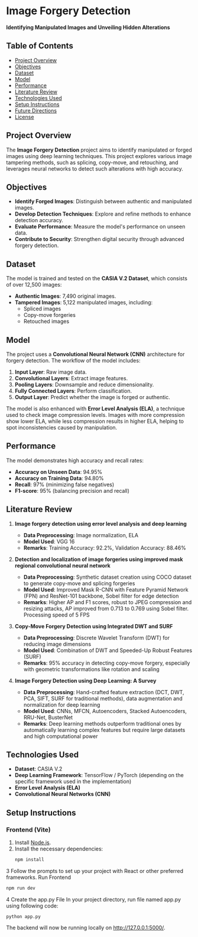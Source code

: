 # Image Forgery Detection

**Identifying Manipulated Images and Unveiling Hidden Alterations**

## Table of Contents
- [Project Overview](#project-overview)
- [Objectives](#objectives)
- [Dataset](#dataset)
- [Model](#model)
- [Performance](#performance)
- [Literature Review](#literature-review)
- [Technologies Used](#technologies-used)
- [Setup Instructions](#setup-instructions)
- [Future Directions](#future-directions)
- [License](#license)

## Project Overview
The **Image Forgery Detection** project aims to identify manipulated or forged images using deep learning techniques. This project explores various image tampering methods, such as splicing, copy-move, and retouching, and leverages neural networks to detect such alterations with high accuracy.

## Objectives
- **Identify Forged Images**: Distinguish between authentic and manipulated images.
- **Develop Detection Techniques**: Explore and refine methods to enhance detection accuracy.
- **Evaluate Performance**: Measure the model's performance on unseen data.
- **Contribute to Security**: Strengthen digital security through advanced forgery detection.

## Dataset
The model is trained and tested on the **CASIA V.2 Dataset**, which consists of over 12,500 images:
- **Authentic Images**: 7,490 original images.
- **Tampered Images**: 5,122 manipulated images, including:
  - Spliced images
  - Copy-move forgeries
  - Retouched images

## Model
The project uses a **Convolutional Neural Network (CNN)** architecture for forgery detection. The workflow of the model includes:
1. **Input Layer**: Raw image data.
2. **Convolutional Layers**: Extract image features.
3. **Pooling Layers**: Downsample and reduce dimensionality.
4. **Fully Connected Layers**: Perform classification.
5. **Output Layer**: Predict whether the image is forged or authentic.

The model is also enhanced with **Error Level Analysis (ELA)**, a technique used to check image compression levels. Images with more compression show lower ELA, while less compression results in higher ELA, helping to spot inconsistencies caused by manipulation.

## Performance
The model demonstrates high accuracy and recall rates:
- **Accuracy on Unseen Data**: 94.95%
- **Accuracy on Training Data**: 94.80%
- **Recall**: 97% (minimizing false negatives)
- **F1-score**: 95% (balancing precision and recall)

## Literature Review

1. **Image forgery detection using error level analysis and deep learning**  
   - **Data Preprocessing**: Image normalization, ELA  
   - **Model Used**: VGG 16  
   - **Remarks**: Training Accuracy: 92.2%, Validation Accuracy: 88.46%

2. **Detection and localization of image forgeries using improved mask regional convolutional neural network**  
   - **Data Preprocessing**: Synthetic dataset creation using COCO dataset to generate copy-move and splicing forgeries  
   - **Model Used**: Improved Mask R-CNN with Feature Pyramid Network (FPN) and ResNet-101 backbone, Sobel filter for edge detection  
   - **Remarks**: Higher AP and F1 scores, robust to JPEG compression and resizing attacks, AP improved from 0.713 to 0.769 using Sobel filter. Processing speed of 5 FPS

3. **Copy-Move Forgery Detection using Integrated DWT and SURF**  
   - **Data Preprocessing**: Discrete Wavelet Transform (DWT) for reducing image dimensions  
   - **Model Used**: Combination of DWT and Speeded-Up Robust Features (SURF)  
   - **Remarks**: 95% accuracy in detecting copy-move forgery, especially with geometric transformations like rotation and scaling

4. **Image Forgery Detection using Deep Learning: A Survey**  
   - **Data Preprocessing**: Hand-crafted feature extraction (DCT, DWT, PCA, SIFT, SURF for traditional methods), data augmentation and normalization for deep learning  
   - **Model Used**: CNNs, MFCN, Autoencoders, Stacked Autoencoders, RRU-Net, BusterNet  
   - **Remarks**: Deep learning methods outperform traditional ones by automatically learning complex features but require large datasets and high computational power

## Technologies Used
- **Dataset**: CASIA V.2
- **Deep Learning Framework**: TensorFlow / PyTorch (depending on the specific framework used in the implementation)
- **Error Level Analysis (ELA)**
- **Convolutional Neural Networks (CNN)**

## Setup Instructions

### Frontend (Vite)
1. Install [Node.js](https://nodejs.org/).
2. Install the necessary dependencies:
   ```bash
   npm install
3 Follow the prompts to set up your project with React or other preferred frameworks.
Run Frontend
   ```bash
   npm run dev
```
4 Create the app.py File
In your project directory, run file named app.py using following code:
```
python app.py
```
The backend will now be running locally on http://127.0.0.1:5000/.
